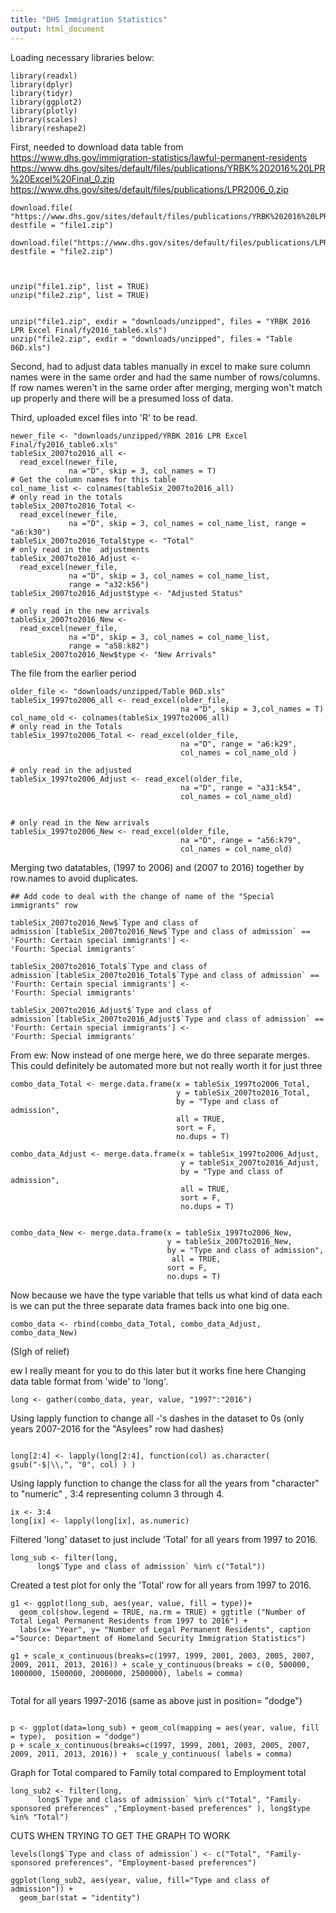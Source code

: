 ```yaml
---
title: "DHS Immigration Statistics"
output: html_document
---
```


Loading necessary libraries below:

```{r}
library(readxl)
library(dplyr)
library(tidyr)
library(ggplot2)
library(plotly)
library(scales)
library(reshape2)
```

First, needed to download data table from https://www.dhs.gov/immigration-statistics/lawful-permanent-residents
https://www.dhs.gov/sites/default/files/publications/YRBK%202016%20LPR%20Excel%20Final_0.zip
https://www.dhs.gov/sites/default/files/publications/LPR2006_0.zip

```{r}
download.file(  "https://www.dhs.gov/sites/default/files/publications/YRBK%202016%20LPR%20Excel%20Final_0.zip", destfile = "file1.zip")

download.file("https://www.dhs.gov/sites/default/files/publications/LPR2006_0.zip", destfile = "file2.zip")



```

```{r}
unzip("file1.zip", list = TRUE)
unzip("file2.zip", list = TRUE)
```
```{r}

unzip("file1.zip", exdir = "downloads/unzipped", files = "YRBK 2016 LPR Excel Final/fy2016_table6.xls")
unzip("file2.zip", exdir = "downloads/unzipped", files = "Table 06D.xls")

```


Second, had to adjust data tables manually in excel to make sure column names were in the same order and had the same number of 
rows/columns. If row names weren't in the same order after merging, merging won't match up properly and there will be a presumed 
loss of data.

Third, uploaded excel files into 'R' to be read.

```{r}
newer_file <- "downloads/unzipped/YRBK 2016 LPR Excel Final/fy2016_table6.xls"
tableSix_2007to2016_all <- 
  read_excel(newer_file, 
             na ="D", skip = 3, col_names = T)
# Get the column names for this table
col_name_list <- colnames(tableSix_2007to2016_all)
# only read in the totals
tableSix_2007to2016_Total <- 
  read_excel(newer_file, 
             na ="D", skip = 3, col_names = col_name_list, range = "a6:k30")
tableSix_2007to2016_Total$type <- "Total"
# only read in the  adjustments
tableSix_2007to2016_Adjust <-
  read_excel(newer_file,
             na ="D", skip = 3, col_names = col_name_list,
             range = "a32:k56")
tableSix_2007to2016_Adjust$type <- "Adjusted Status" 

# only read in the new arrivals
tableSix_2007to2016_New <- 
  read_excel(newer_file,
             na ="D", skip = 3, col_names = col_name_list, 
             range = "a58:k82")
tableSix_2007to2016_New$type <- "New Arrivals"
```

The file from the earlier period
```{r}
older_file <- "downloads/unzipped/Table 06D.xls"
tableSix_1997to2006_all <- read_excel(older_file, 
                                      na ="D", skip = 3,col_names = T)
col_name_old <- colnames(tableSix_1997to2006_all)
# only read in the Totals
tableSix_1997to2006_Total <- read_excel(older_file, 
                                      na ="D", range = "a6:k29", 
                                      col_names = col_name_old )

# only read in the adjusted
tableSix_1997to2006_Adjust <- read_excel(older_file, 
                                      na ="D", range = "a31:k54",
                                      col_names = col_name_old)


# only read in the New arrivals
tableSix_1997to2006_New <- read_excel(older_file, 
                                      na ="D", range = "a56:k79",
                                      col_names = col_name_old)

```

Merging two datatables, (1997 to 2006) and (2007 to 2016) together by row.names to avoid duplicates.


```{r}
## Add code to deal with the change of name of the "Special immigrants" row

tableSix_2007to2016_New$`Type and class of admission`[tableSix_2007to2016_New$`Type and class of admission` ==
'Fourth: Certain special immigrants'] <-
'Fourth: Special immigrants'

tableSix_2007to2016_Total$`Type and class of admission`[tableSix_2007to2016_Total$`Type and class of admission` ==
'Fourth: Certain special immigrants'] <-
'Fourth: Special immigrants'

tableSix_2007to2016_Adjust$`Type and class of admission`[tableSix_2007to2016_Adjust$`Type and class of admission` ==
'Fourth: Certain special immigrants'] <-
'Fourth: Special immigrants'

```
From ew: Now instead of one merge here, we do three separate merges.
This could definitely be automated more but not really worth it for just
three
```{r}
combo_data_Total <- merge.data.frame(x = tableSix_1997to2006_Total, 
                                     y = tableSix_2007to2016_Total, 
                                     by = "Type and class of admission", 
                                     all = TRUE,
                                     sort = F, 
                                     no.dups = T)

combo_data_Adjust <- merge.data.frame(x = tableSix_1997to2006_Adjust, 
                                      y = tableSix_2007to2016_Adjust, 
                                      by = "Type and class of admission",
                                      all = TRUE,
                                      sort = F, 
                                      no.dups = T)


combo_data_New <- merge.data.frame(x = tableSix_1997to2006_New, 
                                   y = tableSix_2007to2016_New, 
                                   by = "Type and class of admission",
                                    all = TRUE,
                                   sort = F, 
                                   no.dups = T)
```

Now because we have the type variable that tells us what kind of data each is
we can put the three separate data frames back into one big one.

```{r}
combo_data <- rbind(combo_data_Total, combo_data_Adjust, combo_data_New)
```


(SIgh of relief)


ew I really meant for you to do this later but it works fine here
Changing data table format from 'wide' to 'long'.

```{r}
long <- gather(combo_data, year, value, "1997":"2016")

```

Using lapply function to change all -'s dashes in the dataset to 0s (only years 2007-2016 for the "Asylees" row had dashes)

```{r}

long[2:4] <- lapply(long[2:4], function(col) as.character( gsub("-$|\\,", "0", col) ) )

```

Using lapply function to change the class for all the years from "character" to "numeric" , 3:4 representing column 3 through 4.

```{r}
ix <- 3:4
long[ix] <- lapply(long[ix], as.numeric)

```

  
Filtered 'long' dataset to just include 'Total' for all years from 1997 to 2016.


```{r}
long_sub <- filter(long,  
      long$`Type and class of admission` %in% c("Total"))
```
 
Created a test plot for only the 'Total' row for all years from 1997 to 2016.

```{r}
g1 <- ggplot(long_sub, aes(year, value, fill = type))+
  geom_col(show.legend = TRUE, na.rm = TRUE) + ggtitle ("Number of Total Legal Permanent Residents from 1997 to 2016") + 
  labs(x= "Year", y= "Number of Legal Permanent Residents", caption ="Source: Department of Homeland Security Immigration Statistics")

g1 + scale_x_continuous(breaks=c(1997, 1999, 2001, 2003, 2005, 2007, 2009, 2011, 2013, 2016)) + scale_y_continuous(breaks = c(0, 500000, 1000000, 1500000, 2000000, 2500000), labels = comma)


```
Total for all years 1997-2016 (same as above just in position= "dodge")
```{r}

p <- ggplot(data=long_sub) + geom_col(mapping = aes(year, value, fill = type),  position = "dodge") 
p + scale_x_continuous(breaks=c(1997, 1999, 2001, 2003, 2005, 2007, 2009, 2011, 2013, 2016)) +  scale_y_continuous( labels = comma)

```
Graph for Total compared to Family total compared to Employment total
```{r}
long_sub2 <- filter(long,  
      long$`Type and class of admission` %in% c("Total", "Family-sponsored preferences" ,"Employment-based preferences" ), long$type %in% "Total")
```
CUTS WHEN TRYING TO GET THE GRAPH TO WORK
```{r}
levels(long$`Type and class of admission`) <- c("Total", "Family-sponsored preferences", "Employment-based preferences")

ggplot(long_sub2, aes(year, value, fill="Type and class of admission")) +
  geom_bar(stat = "identity")
```

